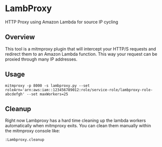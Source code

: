 # LambProxy
HTTP Proxy using Amazon Lambda for source IP cycling

## Overview
This tool is a mitmproxy plugin that will intercept your HTTP/S requests and redirect them to an Amazon Lambda function. This way your request can be proxied through many IP addresses.

## Usage
    mitmproxy -p 8000 -s lambproxy.py --set roleArn='arn:aws:iam::123456789012:role/service-role/lambproxy-role-abcdefgh' --set maxWorkers=25
    
## Cleanup
Right now Lambproxy has a hard time cleaning up the lambda workers automatically when mitmproxy exits. You can clean them manually within the mitmproxy console like:

    :Lambproxy.cleanup
